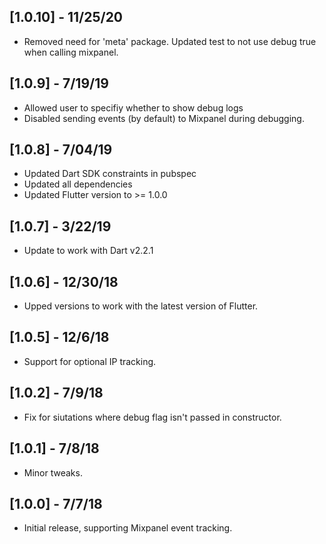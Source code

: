 ## [1.0.10] - 11/25/20
* Removed need for 'meta' package. Updated test to not use debug true when calling mixpanel.

## [1.0.9] - 7/19/19
* Allowed user to specifiy whether to show debug logs 
* Disabled sending events (by default) to Mixpanel during debugging. 

## [1.0.8] - 7/04/19
* Updated Dart SDK constraints in pubspec
* Updated all dependencies
* Updated Flutter version to >= 1.0.0

## [1.0.7] - 3/22/19

* Update to work with Dart v2.2.1

## [1.0.6] - 12/30/18

* Upped versions to work with the latest version of Flutter.

## [1.0.5] - 12/6/18

* Support for optional IP tracking.

## [1.0.2] - 7/9/18

* Fix for siutations where debug flag isn't passed in constructor.

## [1.0.1] - 7/8/18

* Minor tweaks.

## [1.0.0] - 7/7/18

* Initial release, supporting Mixpanel event tracking.
